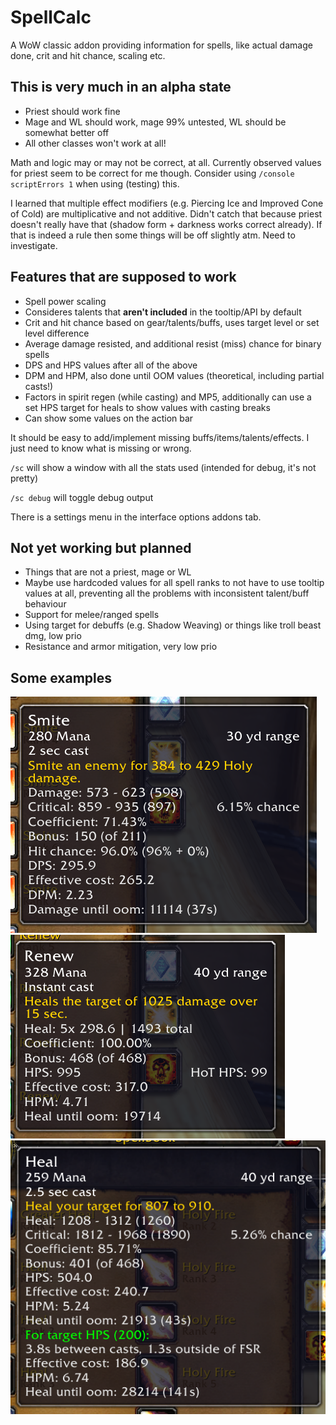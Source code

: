 # SpellCalc

A WoW classic addon providing information for spells, like actual damage done, crit and hit chance, scaling etc.

## This is very much in an alpha state

* Priest should work fine
* Mage and WL should work, mage 99% untested, WL should be somewhat better off
* All other classes won't work at all!

Math and logic may or may not be correct, at all. Currently observed values for priest seem to be correct for me though. Consider using `/console scriptErrors 1` when using (testing) this.

I learned that multiple effect modifiers (e.g. Piercing Ice and Improved Cone of Cold) are multiplicative and not additive. Didn't catch that because priest doesn't really have that (shadow form + darkness works correct already). If that is indeed a rule then some things will be off slightly atm. Need to investigate.

## Features that are supposed to work

* Spell power scaling
* Consideres talents that **aren't included** in the tooltip/API by default
* Crit and hit chance based on gear/talents/buffs, uses target level or set level difference
* Average damage resisted, and additional resist (miss) chance for binary spells
* DPS and HPS values after all of the above
* DPM and HPM, also done until OOM values (theoretical, including partial casts!)
* Factors in spirit regen (while casting) and MP5, additionally can use a set HPS target for heals to show values with casting breaks
* Can show some values on the action bar

It should be easy to add/implement missing buffs/items/talents/effects. I just need to know what is missing or wrong.

`/sc` will show a window with all the stats used (intended for debug, it's not pretty)

`/sc debug` will toggle debug output

There is a settings menu in the interface options addons tab.

## Not yet working but planned
* Things that are not a priest, mage or WL
* Maybe use hardcoded values for all spell ranks to not have to use tooltip values at all, preventing all the problems with inconsistent talent/buff behaviour
* Support for melee/ranged spells
* Using target for debuffs (e.g. Shadow Weaving) or things like troll beast dmg, low prio
* Resistance and armor mitigation, very low prio

## Some examples
![example](images/example1.png)
![example2](images/example2.png)
![example3](images/example3.png)